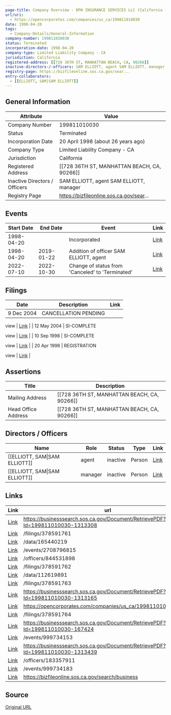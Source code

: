 ```yaml
---
page-title: Company Overview - DPW INSURANCE SERVICES LLC (California - 199811010030)
url/uri:
  - https://opencorporates.com/companies/us_ca/199811010030
date: 1998-04-20
tags:
  - Company-Details/General-Information
company-number: 199811010030
status: Terminated
incorporation-date: 1998-04-20
company-type: Limited Liability Company - CA
jurisdiction: California
registered-address: [[728 36TH ST, MANHATTAN BEACH, CA, 90266]]
inactive-directors-/-officers: SAM ELLIOTT, agent SAM ELLIOTT, manager
registry-page: https://bizfileonline.sos.ca.gov/sear...
entry-collaborators:
  - [[ELLIOTT, SAM|SAM ELLIOTT]]
---
```


## General Information
| Attribute          | Value                                       |
|--------------------|---------------------------------------------|
| Company Number     | 199811010030                                |
| Status             | Terminated                                  |
| Incorporation Date | 20 April 1998 (about 26 years ago)          |
| Company Type       | Limited Liability Company - CA              |
| Jurisdiction       | California                                  |
| Registered Address | [[728 36TH ST, MANHATTAN BEACH, CA, 90266]] |
| Inactive Directors / Officers | SAM ELLIOTT, agent SAM ELLIOTT, manager     |
| Registry Page      | https://bizfileonline.sos.ca.gov/sear...    |

## Events

| Start Date | End Date   | Event                                                   | Link |
|------------|------------|-------------------------------------------------------|------|
| 1998-04-20 |            | Incorporated                                            | [Link](https://opencorporates.com/events/999734183) |
| 1998-04-20 | 2019-01-22 | Addition of officer SAM ELLIOTT, agent                  | [Link](https://opencorporates.com/events/999734153) |
| 2022-07-10 | 2022-10-30 | Change of status from 'Canceled' to 'Terminated'        | [Link](https://opencorporates.com/events/2708796815) |

## Filings
| Date        | Description                    | Link |
|-------------|--------------------------------|-------|
| 9 Dec 2004  | CANCELLATION PENDING

view     | [Link](https://opencorporates.com/filings/378591762) |
| 12 May 2004 | SI-COMPLETE

view              | [Link](https://opencorporates.com/filings/378591764) |
| 10 Sep 1998 | SI-COMPLETE

view              | [Link](https://opencorporates.com/filings/378591763) |
| 20 Apr 1998 | REGISTRATION

view             | [Link](https://opencorporates.com/filings/378591761) |

## Assertions
| Title               | Description                                             |
|---------------------|---------------------------------------------------------|
| Mailing Address     | [[728 36TH ST, MANHATTAN BEACH, CA, 90266]]             |
| Head Office Address | [[728 36TH ST, MANHATTAN BEACH, CA, 90266]]             |

## Directors / Officers
| Name                 | Role            | Status     | Type        | Link |
|----------------------|-----------------|------------|-------------|------|
| [[ELLIOTT, SAM\|SAM ELLIOTT]] | agent           | inactive   | Person      | [Link](https://opencorporates.com/officers/183357911) |
| [[ELLIOTT, SAM\|SAM ELLIOTT]] | manager         | inactive   | Person      | [Link](https://opencorporates.com/officers/844531898) |

## Links
| Link   | url                            
|--------|--------------------------------|
| [Link](https://businesssearch.sos.ca.gov/Document/RetrievePDF?Id=199811010030-1313308) |https://businesssearch.sos.ca.gov/Document/RetrievePDF?Id=199811010030-1313308|
| [Link](/filings/378591761) |/filings/378591761            |
| [Link](/data/165440219) |/data/165440219               |
| [Link](/events/2708796815) |/events/2708796815            |
| [Link](/officers/844531898) |/officers/844531898           |
| [Link](/filings/378591762) |/filings/378591762            |
| [Link](/data/112619891) |/data/112619891               |
| [Link](/filings/378591763) |/filings/378591763            |
| [Link](https://businesssearch.sos.ca.gov/Document/RetrievePDF?Id=199811010030-1313165) |https://businesssearch.sos.ca.gov/Document/RetrievePDF?Id=199811010030-1313165|
| [Link](https://opencorporates.com/companies/us_ca/199811010030/filings) |https://opencorporates.com/companies/us_ca/199811010030/filings|
| [Link](/filings/378591764) |/filings/378591764            |
| [Link](https://businesssearch.sos.ca.gov/Document/RetrievePDF?Id=199811010030-167424) |https://businesssearch.sos.ca.gov/Document/RetrievePDF?Id=199811010030-167424|
| [Link](/events/999734153) |/events/999734153             |
| [Link](https://businesssearch.sos.ca.gov/Document/RetrievePDF?Id=199811010030-1313439) |https://businesssearch.sos.ca.gov/Document/RetrievePDF?Id=199811010030-1313439|
| [Link](/officers/183357911) |/officers/183357911           |
| [Link](/events/999734183) |/events/999734183             |
| [Link](https://bizfileonline.sos.ca.gov/search/business) |https://bizfileonline.sos.ca.gov/search/business|

## Source
[Original URL](https://opencorporates.com/companies/us_ca/199811010030)
